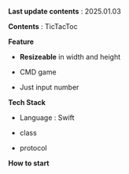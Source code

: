 **Last update contents** : 2025.01.03

**Contents** : TicTacToc

**Feature** 

 - **Resizeable** in width and height

 - CMD game

 - Just input number
 
**Tech Stack**
 
 - Language : Swift
 
 - class

 - protocol

**How to start**


